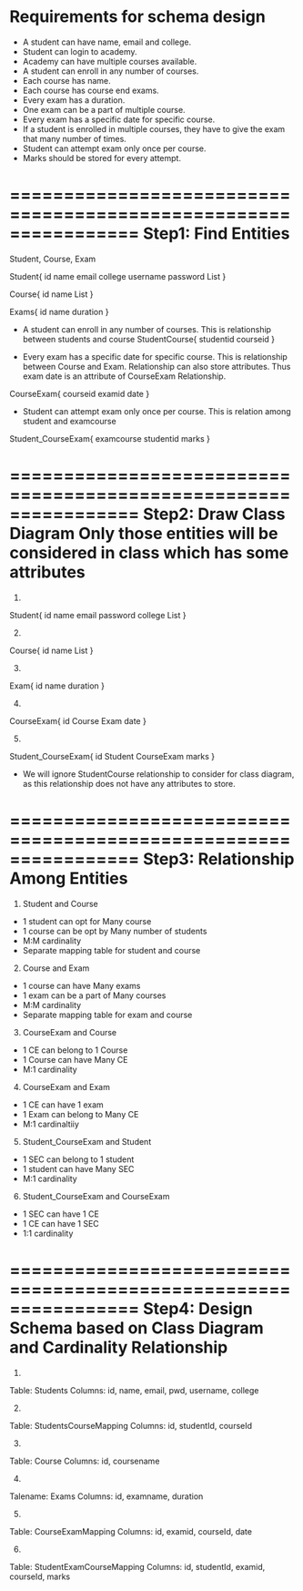 Requirements for schema design
================================================================

- A student can have name, email and college.
- Student can login to academy.
- Academy can have multiple courses available.
- A student can enroll in any number of courses.
- Each course has name.
- Each course has course end exams.
- Every exam has a duration.
- One exam can be a part of multiple course.
- Every exam has a specific date for specific course.
- If a student is enrolled in multiple courses, they have to give the exam that many number of times.
- Student can attempt exam only once per course.
- Marks should be stored for every attempt.

================================================================
Step1: Find Entities
================================================================
Student, Course, Exam

Student{
    id
    name
    email
    college
    username
    password
    List<courses>
}

Course{
    id
    name
    List<exams>
}

Exams{
    id
    name
    duration
}

- A student can enroll in any number of courses.
This is relationship  between students and course
StudentCourse{
    studentid
    courseid
}

- Every exam has a specific date for specific course.
This is relationship between Course and Exam. Relationship can also store attributes.
Thus exam date is an attribute of CourseExam Relationship.

CourseExam{
    courseid
    examid
    date
}

- Student can attempt exam only once per course.
This is relation among student and examcourse

Student_CourseExam{
    examcourse
    studentid
    marks
}

================================================================
Step2: Draw Class Diagram
Only those entities will be considered in class which has some attributes
================================================================

1)
Student{
    id
    name
    email
    password
    college
    List<Course>
}

2) 
Course{
    id
    name
    List<Exam>
}

3)
Exam{
    id
    name
    duration
}

4)
CourseExam{
    id
    Course
    Exam
    date
}

5) 
Student_CourseExam{
    id
    Student
    CourseExam
    marks
}

- We will ignore StudentCourse relationship to consider for class diagram, as this relationship does not have any attributes to store.

================================================================
Step3: Relationship Among Entities
================================================================

1) Student and Course
- 1 student can opt for Many course
- 1 course can be opt by Many number of students
- M:M cardinality
- Separate mapping table for student and course

2) Course and Exam
- 1 course can have Many exams
- 1 exam can be a part of Many courses
- M:M cardinality
- Separate mapping table for exam and course

3) CourseExam and Course
- 1 CE can belong to 1 Course
- 1 Course can have Many CE
- M:1 cardinality

4) CourseExam and Exam
- 1 CE can have 1 exam
- 1 Exam can belong to Many CE
- M:1 cardinaltiiy

5) Student_CourseExam and Student
- 1 SEC can belong to 1 student
- 1 student can have Many SEC
- M:1 cardinality

6) Student_CourseExam and CourseExam
- 1 SEC can have 1 CE
- 1 CE can have 1 SEC
- 1:1 cardinality 

================================================================
Step4: Design Schema based on Class Diagram and Cardinality Relationship
================================================================

1) 
Table: Students
Columns: id, name, email, pwd, username, college

2)
Table: StudentsCourseMapping
Columns: id, studentId, courseId

3) 
Table: Course
Columns: id, coursename

4)
Talename: Exams
Columns: id, examname, duration

5)
Table: CourseExamMapping
Columns: id, examid, courseId, date

6)
Table: StudentExamCourseMapping
Columns: id, studentId, examid, courseId, marks




